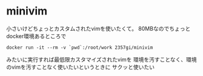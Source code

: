 # minivim
小さいけどちょっとカスタムされたvimを使いたくて。
80MBなのでちょっとdocker環境あるところで

```shell
docker run -it --rm -v `pwd`:/root/work 2357gi/minivim
```

みたいに実行すれば最低限カスタマイズされたvimを
環境を汚すことなく、環境のvimを汚すことなく使いたいというときに
サクッと使いたい


